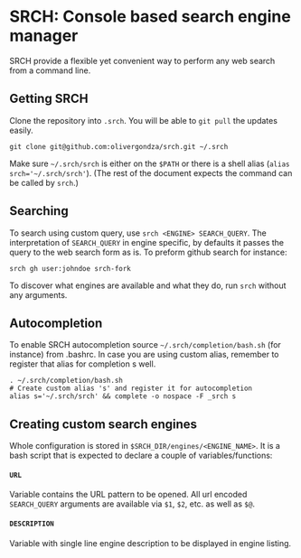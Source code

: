 # SRCH: Console based search engine manager 

SRCH provide a flexible yet convenient way to perform any web search from a command line.

## Getting SRCH

Clone the repository into `.srch`. You will be able to `git pull` the updates easily.

    git clone git@github.com:olivergondza/srch.git ~/.srch

Make sure `~/.srch/srch` is either on the `$PATH` or there is a shell alias (`alias srch='~/.srch/srch'`). (The rest of the document expects the command can be called by `srch`.)

## Searching

To search using custom query, use `srch <ENGINE> SEARCH_QUERY`. The interpretation of `SEARCH_QUERY` in engine specific, by defaults it passes the query to the web search form as is. To preform github search for instance:

    srch gh user:johndoe srch-fork

To discover what engines are available and what they do, run `srch` without any arguments.

## Autocompletion

To enable SRCH autocompletion source `~/.srch/completion/bash.sh` (for instance) from .bashrc. In case you are using custom alias, remember to register that alias for completion s well.

    . ~/.srch/completion/bash.sh
    # Create custom alias 's' and register it for autocompletion
    alias s='~/.srch/srch' && complete -o nospace -F _srch s

## Creating custom search engines

Whole configuration is stored in `$SRCH_DIR/engines/<ENGINE_NAME>`. It is a bash script that is expected to declare a couple of variables/functions:

#### `URL`

Variable contains the URL pattern to be opened. All url encoded `SEARCH_QUERY` arguments are available via `$1`, `$2`, etc. as well as `$@`.

#### `DESCRIPTION`

Variable with single line engine description to be displayed in engine listing.
